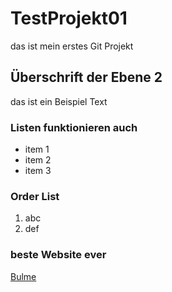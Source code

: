 # TestProjekt01
das ist mein erstes Git Projekt

## Überschrift der Ebene 2
das ist ein Beispiel Text

### Listen funktionieren auch

- item 1
- item 2
- item 3

### Order List
1. abc
2. def

### beste Website ever
[Bulme](https://www.bulme.at/)